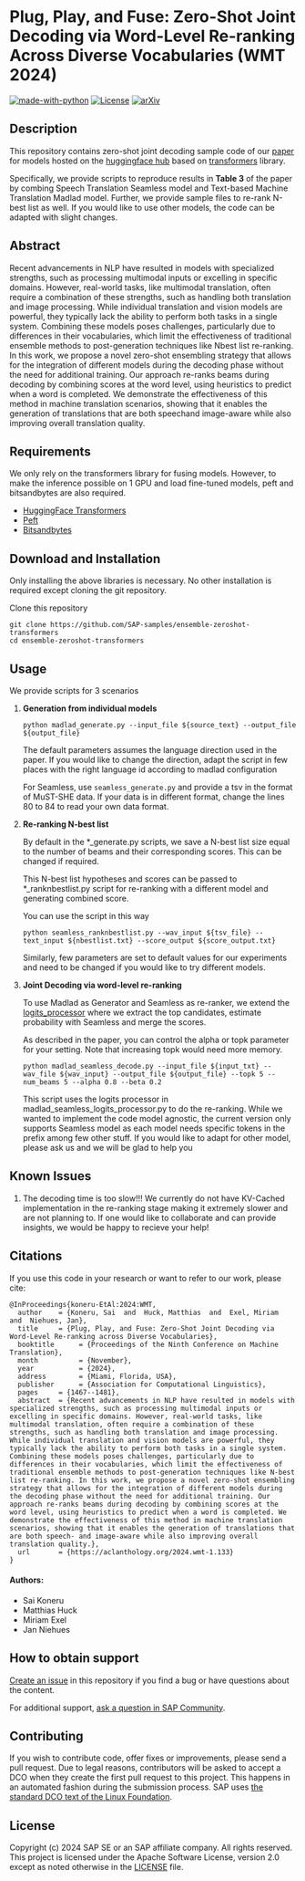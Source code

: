 # Plug, Play, and Fuse: Zero-Shot Joint Decoding via Word-Level Re-ranking Across Diverse Vocabularies (WMT 2024)
[![made-with-python](https://img.shields.io/badge/Made%20with-Python-red.svg)](#python)
[![License](https://img.shields.io/badge/License-Apache%202.0-blue.svg)](https://opensource.org/licenses/Apache-2.0)
[![arXiv](https://img.shields.io/badge/arXiv-2109.05105-29d634.svg)]([https://arxiv.org/abs/2211.04928](https://arxiv.org/abs/2408.11327))

## Description
This repository contains zero-shot joint decoding sample code of our [paper](https://arxiv.org/abs/2408.11327) for models hosted on the [huggingface hub](https://huggingface.co/) based on [transformers](https://github.com/huggingface/transformers) library.

Specifically, we provide scripts to reproduce results in **Table 3** of the paper by combing Speech Translation Seamless model and Text-based Machine Translation Madlad model. Further, we provide sample files to re-rank N-best list as well. If you would like to use other models, the code can be adapted with slight changes.

## Abstract

Recent advancements in NLP have resulted in models with specialized strengths, such as processing multimodal inputs or excelling in specific domains. However, real-world tasks, like multimodal translation, often require a combination of these strengths, such as handling both translation and image processing. While individual translation and vision models are powerful, they typically lack the ability to perform both tasks in a single system. Combining these models poses challenges, particularly due to differences in their vocabularies, which limit the effectiveness of traditional ensemble methods to post-generation techniques like Nbest list re-ranking. In this work, we propose a novel zero-shot ensembling strategy that allows for the integration of different models during the decoding phase without the need for additional training. Our approach re-ranks beams during decoding by combining scores at the word level, using heuristics to predict when a word is completed. We demonstrate the effectiveness of this method in machine translation scenarios, showing that it enables the generation of translations that are both speechand image-aware while also improving overall translation quality.

## Requirements
We only rely on the transformers library for fusing models. However, to make the inference possible on 1 GPU and load fine-tuned models, peft and bitsandbytes are also required.

- [HuggingFace Transformers](https://huggingface.co/docs/transformers/index)
- [Peft](https://github.com/huggingface/peft)
- [Bitsandbytes](https://github.com/bitsandbytes-foundation/bitsandbytes)

## Download and Installation

Only installing the above libraries is necessary. No other installation is required except cloning the git repository.

Clone this repository
```
git clone https://github.com/SAP-samples/ensemble-zeroshot-transformers
cd ensemble-zeroshot-transformers
```
## Usage

We provide scripts for 3 scenarios

1. **Generation from individual models**
   ```
   python madlad_generate.py --input_file ${source_text} --output_file ${output_file}
   ```

   The default parameters assumes the language direction used in the paper. If you would like to change the direction, adapt the script in few places with the right language id according to madlad configuration

   For Seamless, use ```seamless_generate.py``` and provide a tsv in the format of MuST-SHE data. If your data is in different format, change the lines 80 to 84 to read your own data format.

2. **Re-ranking N-best list**

   By default in the *_generate.py scripts, we save a N-best list size equal to the number of beams and their corresponding scores. This can be changed if required.

   This N-best list hypotheses and scores can be passed to *_ranknbestlist.py script for re-ranking with a different model and generating combined score.

   You can use the script in this way

   ```
   python seamless_ranknbestlist.py --wav_input ${tsv_file} --text_input ${nbestlist.txt} --score_output ${score_output.txt}
   ```

   Similarly, few parameters are set to default values for our experiments and need to be changed if you would like to try different models.

3. **Joint Decoding via word-level re-ranking**

   To use Madlad as Generator and Seamless as re-ranker, we extend the [logits_processor](https://github.com/huggingface/transformers/blob/main/src/transformers/generation/logits_process.py) where we extract the top candidates, estimate probability with Seamless and merge the scores.

   As described in the paper, you can control the alpha or topk parameter for your setting. Note that increasing topk would need more memory.

   ```
   python madlad_seamless_decode.py --input_file ${input_txt} --wav_file ${wav_input} --output_file ${output_file} --topk 5 --num_beams 5 --alpha 0.8 --beta 0.2
   ```

   This script uses the logits processor in madlad_seamless_logits_processor.py to do the re-ranking. While we wanted to implement the code model agnostic, the current version only supports Seamless model as each model needs specific tokens in the prefix among few other stuff. If you would like to adapt for other model, please ask us and we will be glad to help you

## Known Issues
1. The decoding time is too slow!!!
   We currently do not have KV-Cached implementation in the re-ranking stage making it extremely slower and are not planning to. If one would like to collaborate and can provide insights, we would be happy to recieve your help!


## Citations
If you use this code in your research or want to refer to our work, please cite:

```
@InProceedings{koneru-EtAl:2024:WMT,
  author    = {Koneru, Sai  and  Huck, Matthias  and  Exel, Miriam  and  Niehues, Jan},
  title     = {Plug, Play, and Fuse: Zero-Shot Joint Decoding via Word-Level Re-ranking across Diverse Vocabularies},
  booktitle      = {Proceedings of the Ninth Conference on Machine Translation},
  month          = {November},
  year           = {2024},
  address        = {Miami, Florida, USA},
  publisher      = {Association for Computational Linguistics},
  pages     = {1467--1481},
  abstract  = {Recent advancements in NLP have resulted in models with specialized strengths, such as processing multimodal inputs or excelling in specific domains. However, real-world tasks, like multimodal translation, often require a combination of these strengths, such as handling both translation and image processing. While individual translation and vision models are powerful, they typically lack the ability to perform both tasks in a single system. Combining these models poses challenges, particularly due to differences in their vocabularies, which limit the effectiveness of traditional ensemble methods to post-generation techniques like N-best list re-ranking. In this work, we propose a novel zero-shot ensembling strategy that allows for the integration of different models during the decoding phase without the need for additional training. Our approach re-ranks beams during decoding by combining scores at the word level, using heuristics to predict when a word is completed. We demonstrate the effectiveness of this method in machine translation scenarios, showing that it enables the generation of translations that are both speech- and image-aware while also improving overall translation quality.},
  url       = {https://aclanthology.org/2024.wmt-1.133}
}
```
#### Authors:
 - Sai Koneru
 - Matthias Huck
 - Miriam Exel
 - Jan Niehues


## How to obtain support
[Create an issue](https://github.com/SAP-samples/<repository-name>/issues) in this repository if you find a bug or have questions about the content.
 
For additional support, [ask a question in SAP Community](https://answers.sap.com/questions/ask.html).

## Contributing
If you wish to contribute code, offer fixes or improvements, please send a pull request. Due to legal reasons, contributors will be asked to accept a DCO when they create the first pull request to this project. This happens in an automated fashion during the submission process. SAP uses [the standard DCO text of the Linux Foundation](https://developercertificate.org/).

## License
Copyright (c) 2024 SAP SE or an SAP affiliate company. All rights reserved. This project is licensed under the Apache Software License, version 2.0 except as noted otherwise in the [LICENSE](LICENSE) file.
